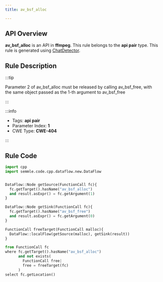 ```yaml
---
title: av_bsf_alloc

---
```



## API Overview
**av_bsf_alloc** is an API in **ffmpeg**. This rule belongs to the **api pair** type. This rule is generated using [ChatDetector](../../tools/ChatDetector).
## Rule Description

:::tip

Parameter 2 of av_bsf_alloc must be released by calling av_bsf_free, with the same object passed as the 1-th argument to av_bsf_free

:::

:::info

- Tags: **api pair**
- Parameter Index: **1**
- CWE Type: **CWE-404**

:::

## Rule Code
```python
import cpp
import semmle.code.cpp.dataflow.new.DataFlow


DataFlow::Node getSource(FunctionCall fc){
  fc.getTarget().hasName("av_bsf_alloc")
  and result.asExpr() = fc.getArgument(1)
}

DataFlow::Node getSink(FunctionCall fc){
  fc.getTarget().hasName("av_bsf_free")
  and result.asExpr() = fc.getArgument(0)
}

FunctionCall freeTarget(FunctionCall malloc){
  DataFlow::localFlow(getSource(malloc), getSink(result))
}

from FunctionCall fc
where fc.getTarget().hasName("av_bsf_alloc")
      and not exists(
        FunctionCall free| 
        free = freeTarget(fc)
      )
select fc.getLocation()
```